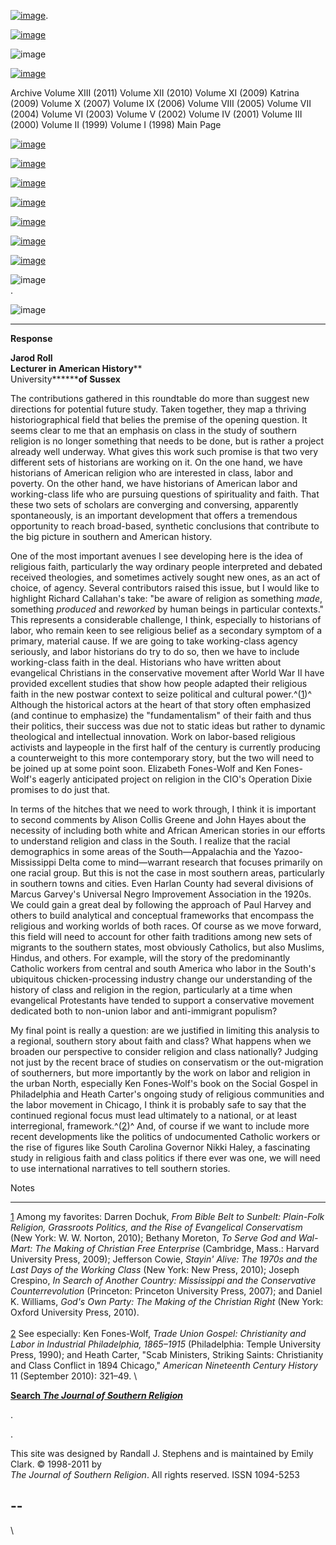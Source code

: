 [![image](../index_top_logo_.jpg)](http://jsr.fsu.edu/).

[![image](../index_top.jpg)](http://jsr.fsu.edu/)

![image](../page_2_strip.jpg)

[![image](../New_Vol_13.png)](Front13.html)

Archive Volume XIII (2011) Volume XII (2010) Volume XI (2009) Katrina
(2009) Volume X (2007) Volume IX (2006) Volume VIII (2005) Volume VII
(2004) Volume VI (2003) Volume V (2002) Volume IV (2001) Volume III
(2000) Volume II (1999) Volume I (1998) Main Page

[![image](../page_2_link_4_mast.jpg)](http://jsr.fsu.edu/ed.htm)

[![image](../page_2_link_5_ed_policies.jpg)](http://jsr.fsu.edu/mission.htm)

[![image](../page_2_link_6_article_sub.jpg)](http://jsr.fsu.edu/submit.htm)

[![image](../page_2_link_7_book_rev.jpg)](http://jsr.fsu.edu/reviews.htm)

[![image](../page_2_link_8_hill_award.jpg)](http://jsr.fsu.edu/award.htm)

[![image](../page_2_link_9_advertisers.jpg)](http://jsr.fsu.edu/ads.htm)

[![image](../page_2_link_99_email.jpg)](mailto:aremillard@francis.edu)

![image](../page_2_width_line_side.jpg) \
 .

![image](../page_2_width_line_top.jpg)

* * * * *

**Response**

**Jarod Roll\
 Lecturer in American History****\
 University********of Sussex**

The contributions gathered in this roundtable do more than suggest new
directions for potential future study. Taken together, they map a
thriving historiographical field that belies the premise of the opening
question. It seems clear to me that an emphasis on class in the study of
southern religion is no longer something that needs to be done, but is
rather a project already well underway. What gives this work such
promise is that two very different sets of historians are working on it.
On the one hand, we have historians of American religion who are
interested in class, labor and poverty. On the other hand, we have
historians of American labor and working-class life who are pursuing
questions of spirituality and faith. That these two sets of scholars are
converging and conversing, apparently spontaneously, is an important
development that offers a tremendous opportunity to reach broad-based,
synthetic conclusions that contribute to the big picture in southern and
American history.

One of the most important avenues I see developing here is the idea of
religious faith, particularly the way ordinary people interpreted and
debated received theologies, and sometimes actively sought new ones, as
an act of choice, of agency. Several contributors raised this issue, but
I would like to highlight Richard Callahan's take: "be aware of religion
as something *made*, something *produced* and *reworked* by human beings
in particular contexts." This represents a considerable challenge, I
think, especially to historians of labor, who remain keen to see
religious belief as a secondary symptom of a primary, material cause. If
we are going to take working-class agency seriously, and labor
historians do try to do so, then we have to include working-class faith
in the deal. Historians who have written about evangelical Christians in
the conservative movement after World War II have provided excellent
studies that show how people adapted their religious faith in the new
postwar context to seize political and cultural power.^([1](#ftn1))^
Although the historical actors at the heart of that story often
emphasized (and continue to emphasize) the "fundamentalism" of their
faith and thus their politics, their success was due not to static ideas
but rather to dynamic theological and intellectual innovation. Work on
labor-based religious activists and laypeople in the first half of the
century is currently producing a counterweight to this more contemporary
story, but the two will need to be joined up at some point soon.
Elizabeth Fones-Wolf and Ken Fones-Wolf's eagerly anticipated project on
religion in the CIO's Operation Dixie promises to do just that.

In terms of the hitches that we need to work through, I think it is
important to second comments by Alison Collis Greene and John Hayes
about the necessity of including both white and African American stories
in our efforts to understand religion and class in the South. I realize
that the racial demographics in some areas of the South—Appalachia and
the Yazoo-Mississippi Delta come to mind—warrant research that focuses
primarily on one racial group. But this is not the case in most southern
areas, particularly in southern towns and cities. Even Harlan County had
several divisions of Marcus Garvey's Universal Negro Improvement
Association in the 1920s. We could gain a great deal by following the
approach of Paul Harvey and others to build analytical and conceptual
frameworks that encompass the religious and working worlds of both
races. Of course as we move forward, this field will need to account for
other faith traditions among new sets of migrants to the southern
states, most obviously Catholics, but also Muslims, Hindus, and others.
For example, will the story of the predominantly Catholic workers from
central and south America who labor in the South's ubiquitous
chicken-processing industry change our understanding of the history of
class and religion in the region, particularly at a time when
evangelical Protestants have tended to support a conservative movement
dedicated both to non-union labor and anti-immigrant populism?

My final point is really a question: are we justified in limiting this
analysis to a regional, southern story about faith and class? What
happens when we broaden our perspective to consider religion and class
nationally? Judging not just by the recent brace of studies on
conservatism or the out-migration of southerners, but more importantly
by the work on labor and religion in the urban North, especially Ken
Fones-Wolf's book on the Social Gospel in Philadelphia and Heath
Carter's ongoing study of religious communities and the labor movement
in Chicago, I think it is probably safe to say that the continued
regional focus must lead ultimately to a national, or at least
interregional, framework.^([2](#ftn2))^ And, of course if we want to
include more recent developments like the politics of undocumented
Catholic workers or the rise of figures like South Carolina Governor
Nikki Haley, a fascinating study in religious faith and class politics
if there ever was one, we will need to use international narratives to
tell southern stories.

Notes

* * * * *

[1](#tx1) Among my favorites: Darren Dochuk, *From Bible Belt to
Sunbelt: Plain-Folk Religion, Grassroots Politics, and the Rise of
Evangelical Conservatism* (New York: W. W. Norton, 2010); Bethany
Moreton, *To Serve God and Wal-Mart: The Making of Christian Free
Enterprise* (Cambridge, Mass.: Harvard University Press, 2009);
Jefferson Cowie, *Stayin' Alive: The 1970s and the Last Days of the
Working Class* (New York: New Press, 2010); Joseph Crespino, *In Search
of Another Country: Mississippi and the Conservative Counterrevolution*
(Princeton: Princeton University Press, 2007); and Daniel K. Williams,
*God's Own Party: The Making of the Christian Right* (New York: Oxford
University Press, 2010). \
 \
 [2](#tx2) See especially: Ken Fones-Wolf, *Trade Union Gospel:
Christianity and Labor in Industrial Philadelphia, 1865–1915*
(Philadelphia: Temple University Press, 1990); and Heath Carter, "Scab
Ministers, Striking Saints: Christianity and Class Conflict in 1894
Chicago," *American Nineteenth Century History* 11 (September 2010):
321–49. \

**[Search *The Journal of Southern
Religion*](http://jsr.fsu.edu/search.htm)**

.

.

This site was designed by Randall J. Stephens and is maintained by Emily
Clark. © 1998-2011 by \
 *The Journal of Southern Religion*. All rights reserved. ISSN 1094-5253

  --
  --

\

